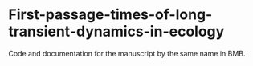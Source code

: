 # First-passage-times-of-long-transient-dynamics-in-ecology
Code and documentation for the manuscript by the same name in BMB. 

